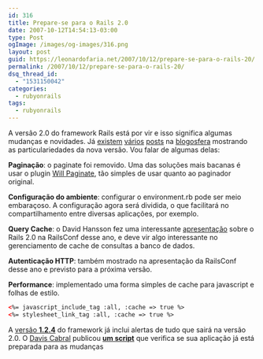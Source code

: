 ```yaml
---
id: 316
title: Prepare-se para o Rails 2.0
date: 2007-10-12T14:54:13-03:00
type: Post
ogImage: /images/og-images/316.png
layout: post
guid: https://leonardofaria.net/2007/10/12/prepare-se-para-o-rails-20/
permalink: /2007/10/12/prepare-se-para-o-rails-20/
dsq_thread_id:
  - "1531150042"
categories:
  - rubyonrails
tags:
  - rubyonrails
---
```

A versão 2.0 do framework Rails está por vir e isso significa algumas mudanças e novidades. Já [existem](http://blog.viget.com/whats-coming-in-rails-20/) [vários](http://mentalized.net/journal/2007/03/13/rails_20_deprecations/) [posts](http://weblog.rubyonrails.org/2007/9/30/rails-2-0-0-preview-release) na [blogosfera](http://www.google.com/search?client=safari&rls=pt-pt&q=rails+2.0&ie=UTF-8&oe=UTF-8) mostrando as particulariedades da nova versão. Vou falar de algumas delas:

**Paginação**: o paginate foi removido. Uma das soluções mais bacanas é usar o plugin [Will Paginate](http://errtheblog.com/post/929), tão simples de usar quanto ao paginador original.

**Configuração do ambiente**: configurar o environment.rb pode ser meio embaraçoso. A configuração agora será dividida, o que facilitará no compartilhamento entre diversas aplicações, por exemplo.

**Query Cache**: o David Hansson fez uma interessante [apresentação](http://s3.amazonaws.com/ppt-download/a-peak-at-rails-20-3461.pdf) sobre o Rails 2.0 na RailsConf desse ano, e deve vir algo interessante no gerenciamento de cache de consultas a banco de dados.

**Autenticação HTTP**: também mostrado na apresentação da RailsConf desse ano e previsto para a próxima versão.

**Performance**: implementado uma forma simples de cache para javascript e folhas de estilo.

```html
<%= javascript_include_tag :all, :cache => true %>
<%= stylesheet_link_tag :all, :cache => true %>
```

A [versão **1.2.4**](http://weblog.rubyonrails.com/2007/10/5/rails-1-2-4-maintenance-release) do framework já inclui alertas de tudo que sairá na versão 2.0. O [Davis Cabral](http://blog.impactmedia.com.br/) publicou [**um script**](http://blog.impactmedia.com.br/articles/2007/10/4/rails-2-0-suas-apps-so-compatveis) que verifica se sua aplicação já está preparada para as mudanças
